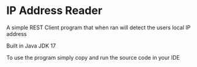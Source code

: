 # IP Address Reader

A simple REST Client program that when ran will detect the users local IP address

Built in Java JDK 17

To use the program simply copy and run the source code in your IDE